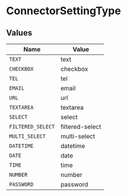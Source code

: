# ConnectorSettingType


## Values

| Name              | Value             |
| ----------------- | ----------------- |
| `TEXT`            | text              |
| `CHECKBOX`        | checkbox          |
| `TEL`             | tel               |
| `EMAIL`           | email             |
| `URL`             | url               |
| `TEXTAREA`        | textarea          |
| `SELECT`          | select            |
| `FILTERED_SELECT` | filtered-select   |
| `MULTI_SELECT`    | multi-select      |
| `DATETIME`        | datetime          |
| `DATE`            | date              |
| `TIME`            | time              |
| `NUMBER`          | number            |
| `PASSWORD`        | password          |